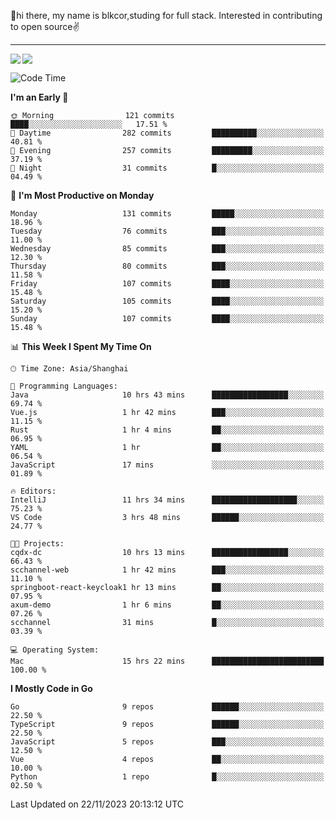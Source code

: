 👋hi there, my name is blkcor,studing for full stack.
Interested in contributing to open source✌️

<hr/>

![](https://github-readme-stats.vercel.app/api?username=blkcor)
<a href="https://github.com/blkcor/github-readme-stats">
    <img align="left" src="https://github-readme-stats.vercel.app/api/top-langs/?username=blkcor&hide=jupyter%20notebook,shaderlab,tex,c%23&langs_count=9" />
</a>


<!--START_SECTION:waka-->
![Code Time](http://img.shields.io/badge/Code%20Time-757%20hrs%2022%20mins-blue)

**I'm an Early 🐤** 

```text
🌞 Morning                121 commits         ████░░░░░░░░░░░░░░░░░░░░░   17.51 % 
🌆 Daytime                282 commits         ██████████░░░░░░░░░░░░░░░   40.81 % 
🌃 Evening                257 commits         █████████░░░░░░░░░░░░░░░░   37.19 % 
🌙 Night                  31 commits          █░░░░░░░░░░░░░░░░░░░░░░░░   04.49 % 
```
📅 **I'm Most Productive on Monday** 

```text
Monday                   131 commits         █████░░░░░░░░░░░░░░░░░░░░   18.96 % 
Tuesday                  76 commits          ███░░░░░░░░░░░░░░░░░░░░░░   11.00 % 
Wednesday                85 commits          ███░░░░░░░░░░░░░░░░░░░░░░   12.30 % 
Thursday                 80 commits          ███░░░░░░░░░░░░░░░░░░░░░░   11.58 % 
Friday                   107 commits         ████░░░░░░░░░░░░░░░░░░░░░   15.48 % 
Saturday                 105 commits         ████░░░░░░░░░░░░░░░░░░░░░   15.20 % 
Sunday                   107 commits         ████░░░░░░░░░░░░░░░░░░░░░   15.48 % 
```


📊 **This Week I Spent My Time On** 

```text
🕑︎ Time Zone: Asia/Shanghai

💬 Programming Languages: 
Java                     10 hrs 43 mins      █████████████████░░░░░░░░   69.74 % 
Vue.js                   1 hr 42 mins        ███░░░░░░░░░░░░░░░░░░░░░░   11.15 % 
Rust                     1 hr 4 mins         ██░░░░░░░░░░░░░░░░░░░░░░░   06.95 % 
YAML                     1 hr                ██░░░░░░░░░░░░░░░░░░░░░░░   06.54 % 
JavaScript               17 mins             ░░░░░░░░░░░░░░░░░░░░░░░░░   01.89 % 

🔥 Editors: 
IntelliJ                 11 hrs 34 mins      ███████████████████░░░░░░   75.23 % 
VS Code                  3 hrs 48 mins       ██████░░░░░░░░░░░░░░░░░░░   24.77 % 

🐱‍💻 Projects: 
cqdx-dc                  10 hrs 13 mins      █████████████████░░░░░░░░   66.43 % 
scchannel-web            1 hr 42 mins        ███░░░░░░░░░░░░░░░░░░░░░░   11.10 % 
springboot-react-keycloak1 hr 13 mins        ██░░░░░░░░░░░░░░░░░░░░░░░   07.95 % 
axum-demo                1 hr 6 mins         ██░░░░░░░░░░░░░░░░░░░░░░░   07.26 % 
scchannel                31 mins             █░░░░░░░░░░░░░░░░░░░░░░░░   03.39 % 

💻 Operating System: 
Mac                      15 hrs 22 mins      █████████████████████████   100.00 % 
```

**I Mostly Code in Go** 

```text
Go                       9 repos             ██████░░░░░░░░░░░░░░░░░░░   22.50 % 
TypeScript               9 repos             ██████░░░░░░░░░░░░░░░░░░░   22.50 % 
JavaScript               5 repos             ███░░░░░░░░░░░░░░░░░░░░░░   12.50 % 
Vue                      4 repos             ██░░░░░░░░░░░░░░░░░░░░░░░   10.00 % 
Python                   1 repo              █░░░░░░░░░░░░░░░░░░░░░░░░   02.50 % 
```




 Last Updated on 22/11/2023 20:13:12 UTC
<!--END_SECTION:waka-->


